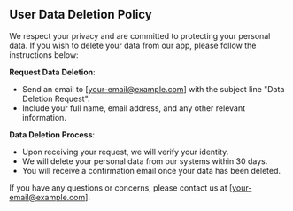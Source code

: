 ## User Data Deletion Policy

We respect your privacy and are committed to protecting your personal data. If you wish to delete your data from our app, please follow the instructions below:

**Request Data Deletion**:
- Send an email to [your-email@example.com] with the subject line "Data Deletion Request".
- Include your full name, email address, and any other relevant information.

**Data Deletion Process**:
- Upon receiving your request, we will verify your identity.
- We will delete your personal data from our systems within 30 days.
- You will receive a confirmation email once your data has been deleted.

If you have any questions or concerns, please contact us at [your-email@example.com].

